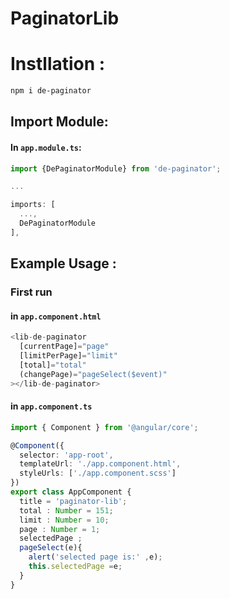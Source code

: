 # PaginatorLib

# Instllation : 
```bash
npm i de-paginator
```

## Import Module:

#### In `app.module.ts`:
```typescript
import {DePaginatorModule} from 'de-paginator';

...

imports: [
  ...,
  DePaginatorModule
],
```

## Example Usage : 

### First run

#### in `app.component.html`
```typescript
<lib-de-paginator
  [currentPage]="page"
  [limitPerPage]="limit"
  [total]="total"
  (changePage)="pageSelect($event)"
></lib-de-paginator> 
```

#### in `app.component.ts`
```typescript
import { Component } from '@angular/core';

@Component({
  selector: 'app-root',
  templateUrl: './app.component.html',
  styleUrls: ['./app.component.scss']
})
export class AppComponent {
  title = 'paginator-lib';
  total : Number = 151;
  limit : Number = 10;
  page : Number = 1;
  selectedPage ;
  pageSelect(e){
    alert('selected page is:' ,e);
    this.selectedPage =e;
  }
}
```
